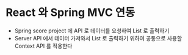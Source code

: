 # React 와 Spring MVC 연동

- Spring score project 에 API 로 데이터를 요청하여 List 로 출력하기
- Server API 에서 데이터 가져와서 List 로 출력하기 위하여 공통으로 사용할 Context API 를 적용한다
